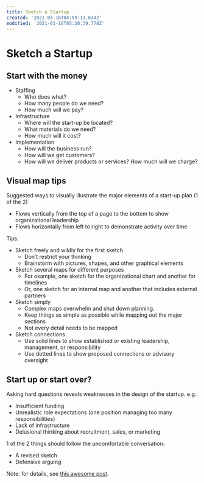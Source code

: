 ```yaml
---
title: Sketch a Startup
created: '2021-03-16T04:59:13.634Z'
modified: '2021-03-16T05:20:39.778Z'
---
```


# Sketch a Startup

## Start with the money

* Staffing
  * Who does what?
  * How many people do we need?
  * How much will we pay?
* Infrastructure
  * Where will the start-up be located?
  * What materials do we need?
  * How much will it cost?
* Implementation
  * How will the business run?
  * How will we get customers?
  * How will we deliver products or services? How much will we charge?

## Visual map tips

Suggested ways to visually illustrate the major elements of a start-up plan (1 of the 2)

* Flows vertically from the top of a page to the bottom to show organizational leadership
* Flows horizontally from left to right to demonstrate activity over time

Tips:

* Sketch freely and wildly for the first sketch
  * Don’t restrict your thinking
  * Brainstorm with pictures, shapes, and other graphical elements
* Sketch several maps for different purposes
  * For example, one sketch for the organizational chart and another for timelines
  * Or, one sketch for an internal map and another that includes external partners
* Sketch simply
  * Complex maps overwhelm and shut down planning.
  * Keep things as simple as possible while mapping out the major sections
  * Not every detail needs to be mapped
* Sketch connections
  * Use solid lines to show established or existing leadership, management, or responsibility
  * Use dotted lines to show proposed connections or advisory oversight

## Start up or start over?

Asking hard questions reveals weaknesses in the design of the startup. e.g.:

* Insufficient funding
* Unrealistic role expectations (one position managing too many responsibilities)
* Lack of infrastructure
* Delusional thinking about recruitment, sales, or marketing

1 of the 2 things should follow the uncomfortable conversation:

* A revised sketch
* Defensive arguing

Note: for details, see [this awesome post](https://medium.com/swlh/how-to-sketch-your-start-up-958be16d8e1e).
